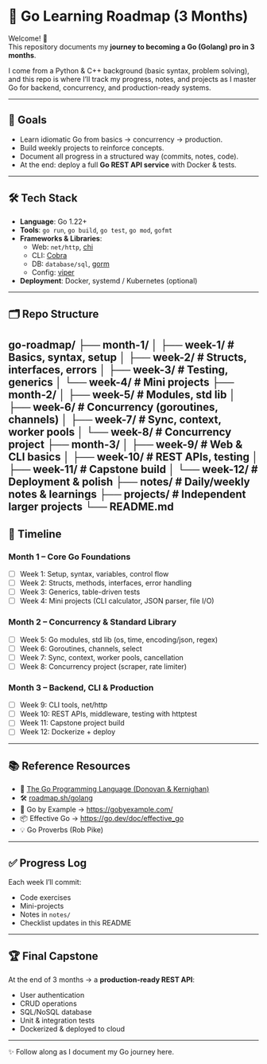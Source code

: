# 🚀 Go Learning Roadmap (3 Months)

Welcome! 👋  
This repository documents my **journey to becoming a Go (Golang) pro in 3 months**.  

I come from a Python & C++ background (basic syntax, problem solving), and this repo is where I’ll track my progress, notes, and projects as I master Go for backend, concurrency, and production-ready systems.

---

## 📌 Goals
- Learn idiomatic Go from basics → concurrency → production.
- Build weekly projects to reinforce concepts.
- Document all progress in a structured way (commits, notes, code).
- At the end: deploy a full **Go REST API service** with Docker & tests.

---

## 🛠 Tech Stack
- **Language**: Go 1.22+
- **Tools**: `go run`, `go build`, `go test`, `go mod`, `gofmt`
- **Frameworks & Libraries**:
  - Web: `net/http`, [chi](https://github.com/go-chi/chi)
  - CLI: [Cobra](https://github.com/spf13/cobra)
  - DB: `database/sql`, [gorm](https://gorm.io/)
  - Config: [viper](https://github.com/spf13/viper)
- **Deployment**: Docker, systemd / Kubernetes (optional)

---

## 🗂 Repo Structure

go-roadmap/
├── month-1/
│ ├── week-1/ # Basics, syntax, setup
│ ├── week-2/ # Structs, interfaces, errors
│ ├── week-3/ # Testing, generics
│ └── week-4/ # Mini projects
├── month-2/
│ ├── week-5/ # Modules, std lib
│ ├── week-6/ # Concurrency (goroutines, channels)
│ ├── week-7/ # Sync, context, worker pools
│ └── week-8/ # Concurrency project
├── month-3/
│ ├── week-9/ # Web & CLI basics
│ ├── week-10/ # REST APIs, testing
│ ├── week-11/ # Capstone build
│ └── week-12/ # Deployment & polish
├── notes/ # Daily/weekly notes & learnings
├── projects/ # Independent larger projects
└── README.md
---

## 📅 Timeline

### Month 1 – Core Go Foundations
- [ ] Week 1: Setup, syntax, variables, control flow
- [ ] Week 2: Structs, methods, interfaces, error handling
- [ ] Week 3: Generics, table-driven tests
- [ ] Week 4: Mini projects (CLI calculator, JSON parser, file I/O)

### Month 2 – Concurrency & Standard Library
- [ ] Week 5: Go modules, std lib (os, time, encoding/json, regex)
- [ ] Week 6: Goroutines, channels, select
- [ ] Week 7: Sync, context, worker pools, cancellation
- [ ] Week 8: Concurrency project (scraper, rate limiter)

### Month 3 – Backend, CLI & Production
- [ ] Week 9: CLI tools, net/http
- [ ] Week 10: REST APIs, middleware, testing with httptest
- [ ] Week 11: Capstone project build
- [ ] Week 12: Dockerize + deploy

---

## 📚 Reference Resources
- 📖 [The Go Programming Language (Donovan & Kernighan)](https://www.gopl.io/)
- 🛠 [roadmap.sh/golang](https://roadmap.sh/golang)
- 🎥 Go by Example → https://gobyexample.com/
- 📦 Effective Go → https://go.dev/doc/effective_go
- 💡 Go Proverbs (Rob Pike)

---

## ✅ Progress Log
Each week I’ll commit:
- Code exercises
- Mini-projects
- Notes in `notes/`
- Checklist updates in this README

---

## 🏆 Final Capstone
At the end of 3 months → a **production-ready REST API**:
- User authentication
- CRUD operations
- SQL/NoSQL database
- Unit & integration tests
- Dockerized & deployed to cloud

---

✨ Follow along as I document my Go journey here.  